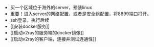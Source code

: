 - 买一个区域位于海外的server，预装linux
- 重要！进入server的网络配置，或者是安全组配置，将8899端口打开。
- ssh登录，执行后续
- [[安装docker服务]]
- [[启动v2ray的服务端的docker镜像]]
- [[启动v2ray的客户端，连接并测试连通性]]